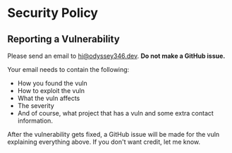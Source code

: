# Security Policy

## Reporting a Vulnerability

Please send an email to [hi@odyssey346.dev](mailto:hi@odyssey346.dev). **Do not make a GitHub issue.**

Your email needs to contain the following:

- How you found the vuln
- How to exploit the vuln
- What the vuln affects
- The severity
- And of course, what project that has a vuln and some extra contact information. 

After the vulnerability gets fixed, a GitHub issue will be made for the vuln explaining everything above. If you don't want credit, let me know.
